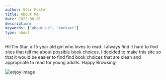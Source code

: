 ```yaml
---
author: Star Foster
title: About Me
date: 2022-08-01
description:
keywords: ["about-us", "contact"]
type: about
---
```


Hi! I'm Star, a 15 year old girl who loves to read. I always find it hard to find sites that tell me about possible book choices. I decided to make this site so that it would be easier to find find book choices that are clean and appropriate to read for young adults. Happy Browsing!

![enjoy image](/hands-enjoy.jpg)
